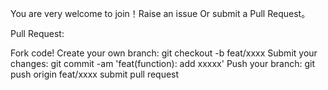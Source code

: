 You are very welcome to join！Raise an issue Or submit a Pull Request。

Pull Request:

Fork code!
Create your own branch: git checkout -b feat/xxxx
Submit your changes: git commit -am 'feat(function): add xxxxx'
Push your branch: git push origin feat/xxxx
submit pull request
